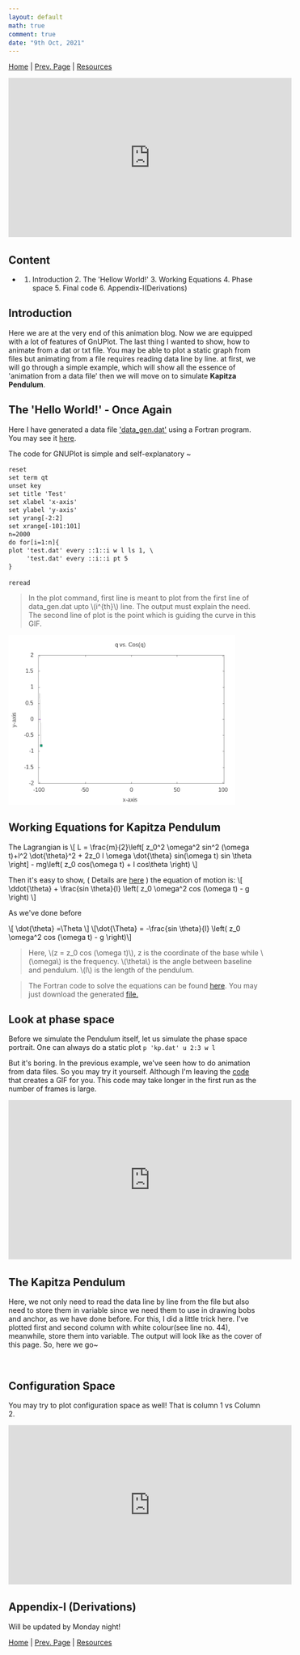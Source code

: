 ```yaml
---
layout: default
math: true
comment: true
date: "9th Oct, 2021"
---
```


[Home](./) \| [Prev. Page](./eom.html) \| [Resources](./conclusion.html)

<iframe width="560" height="315" src="https://www.youtube-nocookie.com/embed/9Q6HDpvbook" title="YouTube video player" frameborder="0" allow="accelerometer; autoplay; clipboard-write; encrypted-media; gyroscope; picture-in-picture" allowfullscreen></iframe><br>

## Content

* 1. Introduction 2. The 'Hellow World!' 3. Working Equations 4. Phase space 5. Final code 6. Appendix-I(Derivations) 

## Introduction

Here we are at the very end of this animation blog. Now we are equipped with a lot of features of GnUPlot. The last thing I wanted to show, how to animate from a dat or txt file. You may be able to plot a static graph from files but animating from a file requires reading data line by line. at first, we will go through a simple example, which will show all the essence of 'animation from a data file' then we will move on to simulate **Kapitza Pendulum**.

## The 'Hello World!' - Once Again

Here I have generated a data file <a href="./data_gen.dat" download>'data_gen.dat'</a> using a Fortran program. You may see it [here](./code.html#dat).

The code for GNUPlot is simple and self-explanatory ~

```
reset
set term qt
unset key
set title 'Test'
set xlabel 'x-axis'
set ylabel 'y-axis'
set yrang[-2:2]
set xrange[-101:101]
n=2000
do for[i=1:n]{
plot 'test.dat' every ::1::i w l ls 1, \
     'test.dat' every ::i::i pt 5
}

reread
```

> In the plot command, first line is meant to plot from the first line of data_gen.dat upto \\(i^{th}\\) line. The output must explain the need. The second line of plot is the point which is guiding the curve in this GIF.

![cos](./assets/images/cos.gif)

## Working Equations for Kapitza Pendulum

The Lagrangian is 
\\[ L =  \frac{m}{2}\left[ z_0^2 \omega^2 sin^2 (\omega t)+l^2 \dot{\theta}^2 + 2z_0 l \omega \dot{\theta} sin(\omega t) sin \theta \right] - mg\left( z_0 cos(\omega t) + l cos\theta \right) \\]

Then it's easy to show, ( Details are [here](#appendix-i-derivations) ) the equation of motion is:
\\[ \ddot{\theta} + \frac{sin \theta}{l} \left( z_0 \omega^2 cos (\omega t) - g \right) \\]

As we've done before

\\[ \dot{\theta} =\Theta \\]
\\[\dot{\Theta} = -\frac{sin \theta}{l} \left( z_0 \omega^2 cos (\omega t) - g \right)\\]

> Here, \\(z = z_0 cos (\omega t)\\), z is the coordinate of the base while \\(\omega\\) is the frequency. \\(\theta\\) is the angle between baseline and pendulum. \\(l\\) is the length of the pendulum.

> The Fortran code to solve the equations can be found [here](./code#kp). You may just download the generated <a href="./kp.dat" download>file.</a>

## Look at phase space

Before we simulate the Pendulum itself, let us simulate the phase space portrait. One can always do a static plot `p 'kp.dat' u 2:3 w l`

But it's boring. In the previous example, we've seen how to do animation from data files. So you may try it yourself. Although I'm leaving the [code](./code#kp-phase) that creates a GIF for you. This code may take longer in the first run as the number of frames is large.

<iframe width="560" height="315" src="https://www.youtube-nocookie.com/embed/a4Mj1hEge2Y" title="YouTube video player" frameborder="0" allow="accelerometer; autoplay; clipboard-write; encrypted-media; gyroscope; picture-in-picture" allowfullscreen></iframe><br>

## The Kapitza Pendulum

Here, we not only need to read the data line by line from the file but also need to store them in variable since we need them to use in drawing bobs and anchor, as we have done before. For this, I did a little trick here. I've plotted first and second column with white colour(see line no. 44), meanwhile, store them into variable. The output will look like as the cover of this page. So, here we go~

<script src="https://gist.github.com/arabindo/f62f6be0652b9ea6b1112653b19c7e91.js"></script><br>

## Configuration Space

You may try to plot configuration space as well! That is column 1 vs Column 2.

<iframe width="560" height="315" src="https://www.youtube-nocookie.com/embed/5X_NmXceJtE" title="YouTube video player" frameborder="0" allow="accelerometer; autoplay; clipboard-write; encrypted-media; gyroscope; picture-in-picture" allowfullscreen></iframe><br>

## Appendix-I (Derivations)

Will be updated by Monday night!

[Home](./) \| [Prev. Page](./eom.html) \| [Resources](./conclusion.html)
